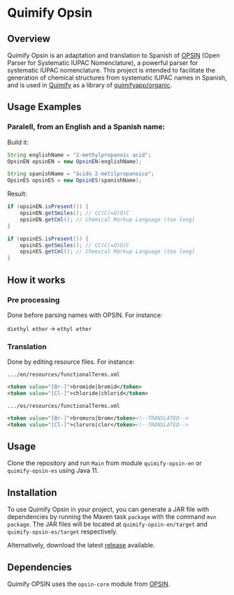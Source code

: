 # Quimify Opsin

## Overview

Quimify Opsin is an adaptation and translation to Spanish of [OPSIN](https://github.com/dan2097/opsin) (Open Parser for Systematic IUPAC Nomenclature), a powerful parser for systematic IUPAC nomenclature. This project is intended to facilitate the generation of chemical structures from systematic IUPAC names in Spanish, and is used in [Quimify](https://quimify.com/) as a library of [quimifyapp/organic](https://github.com/quimifyapp/organic).

## Usage Examples

### Paralell, from an English and a Spanish name:

Build it:

```java
String englishName = "2-methylpropanoic acid";
OpsinEN opsinEN = new OpsinEN(englishName);
```

```java
String spanishName = "ácido 2-metilpropanoico";
OpsinES opsinES = new OpsinES(spanishName);
```

Result:

```java
if (opsinEN.isPresent()) {
    opsinEN.getSmiles(); // CC(C(=O)O)C
    opsinEN.getCml(); // Chemical Markup Language (too long)
}
```

```java
if (opsinES.isPresent()) {
    opsinES.getSmiles(); // CC(C(=O)O)C
    opsinES.getCml(); // Chemical Markup Language (too long)    
}
```

## How it works

### Pre processing

Done before parsing names with OPSIN. For instance:

`diethyl ether` → `ethyl ether`

### Translation

Done by editing resource files. For instance:

`.../en/resources/functionalTerms.xml`
```XML
<token value="[Br-]">bromide|bromid</token>
<token value="[Cl-]">chloride|chlorid</token>
```

`.../es/resources/functionalTerms.xml`
```XML
<token value="[Br-]">bromuro|brom</token><!--TRANSLATED-->
<token value="[Cl-]">cloruro|clor</token><!--TRANSLATED-->
```

## Usage

Clone the repository and run `Main` from module `quimify-opsin-en` or `quimify-opsin-es` using Java 11.

## Installation

To use Quimify Opsin in your project, you can generate a JAR file with dependencies by running the Maven task `package` with the command `mvn package`. The JAR files will be located at `quimify-opsin-en/target` and `quimify-opsin-es/target` respectively.

Alternatively, download the latest [release](https://github.com/quimifyapp/opsin/releases) available.

## Dependencies

Quimify OPSIN uses the `opsin-core` module from [OPSIN](https://github.com/dan2097/opsin).
